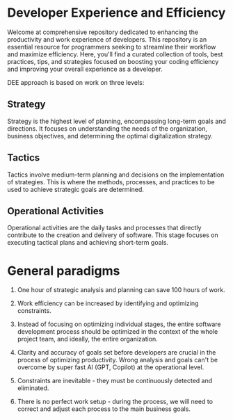 # Developer Experience and Efficiency

Welcome at comprehensive repository dedicated to enhancing the productivity and work experience of developers. This repository is an essential resource for programmers seeking to streamline their workflow and maximize efficiency. Here, you'll find a curated collection of tools, best practices, tips, and strategies focused on boosting your coding efficiency and improving your overall experience as a developer.

DEE approach is based on work on three levels:

## Strategy
Strategy is the highest level of planning, encompassing long-term goals and directions. It focuses on understanding the needs of the organization, business objectives, and determining the optimal digitalization strategy.

## Tactics
Tactics involve medium-term planning and decisions on the implementation of strategies. This is where the methods, processes, and practices to be used to achieve strategic goals are determined.

## Operational Activities
Operational activities are the daily tasks and processes that directly contribute to the creation and delivery of software. This stage focuses on executing tactical plans and achieving short-term goals.

# General paradigms

1. One hour of strategic analysis and planning can save 100 hours of work.

2. Work efficiency can be increased by identifying and optimizing constraints.

3. Instead of focusing on optimizing individual stages, the entire software development process should be optimized in the context of the whole project team, and ideally, the entire organization.

4. Clarity and accuracy of goals set before developers are crucial in the process of optimizing productivity. Wrong analysis and goals can't be overcome by super fast AI (GPT, Copilot) at the operational level.

5. Constraints are inevitable - they must be continuously detected and eliminated.
   
6.  There is no perfect work setup - during the process, we will need to correct and adjust each process to the main business goals.
